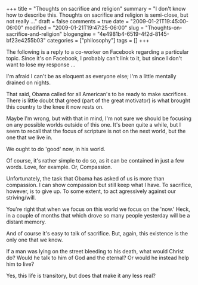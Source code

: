 +++
title = "Thoughts on sacrifice and religion"
summary = "I don't know how to describe this. Thoughts on sacrifice and religion is semi-close, but not really ..."
draft = false
comments = true
date = "2009-01-21T19:45:00-06:00"
modified = "2009-01-21T19:47:25-06:00"
slug = "Thoughts-on-sacrifice-and-religion"
blogengine = "4e4981b4-6519-4f2d-8145-bf23e4255b03"
categories = ["philosophy"]
tags = []
+++

<div class="note">
<p>
The following is a reply to a co-worker on Facebook regarding a particular topic. Since it&#39;s on Facebook, I probably can&#39;t link to it, but since I don&#39;t want to lose my response ... 
</p>
</div>
<p>
I&#39;m afraid I can&#39;t be as eloquent as everyone else; I&#39;m a little mentally drained on nights. 
</p>
<p>
That said, Obama called for all American&#39;s to be ready to make sacrifices. There is little doubt that greed (part of the great motivator) is what brought this country to the knee it now rests on. 
</p>
<p>
Maybe I&#39;m wrong, but with that in mind, I&#39;m not sure we should be focusing on any possible worlds outside of this one. It&#39;s been quite a while, but I seem to recall that the focus of scripture is not on the next world, but the one that we live in. 
</p>
<p>
We ought to do &#39;good&#39; now, in his world. 
</p>
<p>
Of course, it&#39;s rather simple to do so, as it can be contained in just a few words. Love, for example. Or, Compassion. 
</p>
<p>
Unfortunately, the task that Obama has asked of us is more than compassion. I can show compassion but still keep what I have. To sacrifice, however, is to give up. To some extent, to act agressively against our striving/will. 
</p>
<p>
You&#39;re right that when we focus on this world we focus on the &#39;now.&#39; Heck, in a couple of months that which drove so many people yesterday will be a distant memory. 
</p>
<p>
And of course it&#39;s easy to talk of sacrifice. But, again, this existence is the only one that we know. 
</p>
<p>
If a man was lying on the street bleeding to his death, what would Christ do? Would he talk to him of God and the eternal? Or would he instead help him to live? 
</p>
<p>
Yes, this life is transitory, but does that make it any less real? 
</p>

